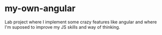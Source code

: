 # my-own-angular
Lab project where I implement some crazy features like angular and where I'm suposed to improve my JS skills and way of thinking.
